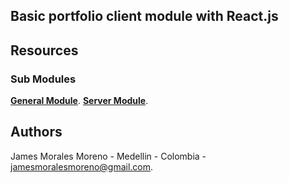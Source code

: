 ## Basic portfolio client module with React.js
 
## Resources

### Sub Modules

[**General Module**](https://github.com/JamesMorales04/personalPortfolio.git).
[**Server Module**](https://github.com/JamesMorales04/personalPortfolioServer.git).

## Authors

James Morales Moreno - Medellin - Colombia - jamesmoralesmoreno@gmail.com.